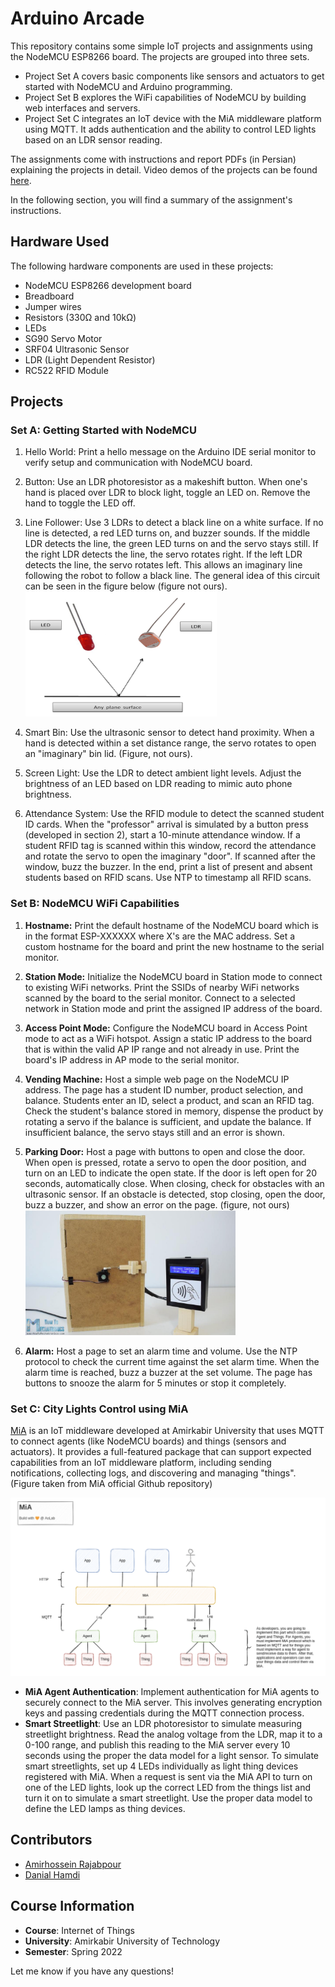 # Arduino Arcade

This repository contains some simple IoT projects and assignments using the NodeMCU ESP8266 board. The projects are
grouped into three sets.

- Project Set A covers basic components like sensors and actuators to get started with NodeMCU and Arduino programming.
- Project Set B explores the WiFi capabilities of NodeMCU by building web interfaces and servers.
- Project Set C integrates an IoT device with the MiA middleware platform using MQTT. It adds authentication and the
  ability to control LED lights based on an LDR sensor reading.

The assignments come with instructions and report PDFs (in Persian) explaining the projects in detail. Video demos of the
projects can be found [here]().

In the following section, you will find a summary of the assignment's instructions.


## Hardware Used

The following hardware components are used in these projects:

- NodeMCU ESP8266 development board
- Breadboard
- Jumper wires
- Resistors (330Ω and 10kΩ)
- LEDs
- SG90 Servo Motor
- SRF04 Ultrasonic Sensor
- LDR (Light Dependent Resistor)
- RC522 RFID Module

## Projects

### Set A: Getting Started with NodeMCU

1. Hello World: Print a hello message on the Arduino IDE serial monitor to verify setup and communication with NodeMCU
   board.

2. Button: Use an LDR photoresistor as a makeshift button. When one's hand is placed over LDR to block light, toggle an LED
   on. Remove the hand to toggle the LED off.

3. Line Follower: Use 3 LDRs to detect a black line on a white surface. If no line is detected, a red LED turns on, and buzzer
   sounds. If the middle LDR detects the line, the green LED turns on and the servo stays still. If the right LDR detects the line, the servo
   rotates right. If the left LDR detects the line, the servo rotates left. This allows an imaginary line following the robot to follow
   a black line. The general idea of this circuit can be seen in the figure below (figure not
   ours). <img src="figs/LDR.png" alt="LDR" height="200"/>

4. Smart Bin: Use the ultrasonic sensor to detect hand proximity. When a hand is detected within a set distance range,
   the servo rotates to open an "imaginary" bin lid. (Figure, not ours).

5. Screen Light: Use the LDR to detect ambient light levels. Adjust the brightness of an LED based on LDR reading to mimic
   auto phone brightness.

6. Attendance System: Use the RFID module to detect the scanned student ID cards. When the "professor" arrival is
   simulated by a button press (developed in section 2), start a 10-minute attendance window. If a student RFID tag is
   scanned within this window, record the attendance and rotate the servo to open the imaginary "door". If scanned after
   the window, buzz the buzzer. In the end, print a list of present and absent students based on RFID scans. Use NTP to
   timestamp all RFID scans.

### Set B: NodeMCU WiFi Capabilities

1. **Hostname:** Print the default hostname of the NodeMCU board which is in the format ESP-XXXXXX where X's are the MAC
   address. Set a custom hostname for the board and print the new hostname to the serial monitor.

2. **Station Mode:** Initialize the NodeMCU board in Station mode to connect to existing WiFi networks. Print the SSIDs
   of nearby WiFi networks scanned by the board to the serial monitor. Connect to a selected network in Station mode and
   print the assigned IP address of the board.

3. **Access Point Mode:** Configure the NodeMCU board in Access Point mode to act as a WiFi hotspot. Assign a static IP
   address to the board that is within the valid AP IP range and not already in use. Print the board's IP address in AP
   mode to the serial monitor.

4. **Vending Machine:** Host a simple web page on the NodeMCU IP address. The page has a student ID number, product
   selection, and balance. Students enter an ID, select a product, and scan an RFID tag. Check the student's balance stored
   in memory, dispense the product by rotating a servo if the balance is sufficient, and update the balance. If insufficient
   balance, the servo stays still and an error is shown.

5. **Parking Door:** Host a page with buttons to open and close the door. When open is pressed, rotate a servo to open
   the door position, and turn on an LED to indicate the open state. If the door is left open for 20 seconds, automatically
   close. When closing, check for obstacles with an ultrasonic sensor. If an obstacle is detected, stop closing, open
   the door, buzz a buzzer, and show an error on the page. (figure, not ours) <img src="figs/Parking_Door.png" alt="Parking Door" height="200"/>


6. **Alarm:** Host a page to set an alarm time and volume. Use the NTP protocol to check the current time against the
   set alarm time. When the alarm time is reached, buzz a buzzer at the set volume. The page has buttons to snooze the
   alarm for 5 minutes or stop it completely.

### Set C: City Lights Control using MiA

[MiA](https://github.com/I1820/mia) is an IoT middleware developed at Amirkabir University that uses MQTT to connect
agents (like NodeMCU boards) and things (sensors and actuators).
It provides a full-featured package that can support expected capabilities from an IoT middleware platform, including
sending notifications, collecting logs, and discovering and managing "things". (Figure taken from MiA official Github
repository)

![MiA](figs/MiA_Architecture.png)

- **MiA Agent Authentication**: Implement authentication for MiA agents to securely connect to the MiA server. This
  involves generating encryption keys and passing credentials during the MQTT connection process.
- **Smart Streetlight**: Use an LDR photoresistor to simulate measuring streetlight brightness. Read the analog voltage
  from the LDR, map it to a 0-100 range, and publish this reading to the MiA server every 10 seconds using the proper
  the data model for a light sensor.
  To simulate smart streetlights, set up 4 LEDs individually as light thing devices registered with MiA. When a request
  is sent via the MiA API to turn on one of the LED lights, look up the correct LED from the things list and turn it on
  to simulate a smart streetlight. Use the proper data model to define the LED lamps as thing devices.

## Contributors

- [Amirhossein Rajabpour](https://github.com/amirhossein-Rajabpour/)
- [Danial Hamdi](https://github.com/da-nial/)

## Course Information

- **Course**: Internet of Things
- **University**: Amirkabir University of Technology
- **Semester**: Spring 2022

Let me know if you have any questions!

